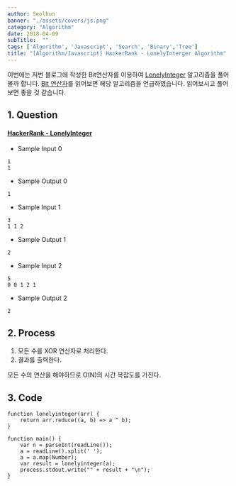 ```yaml
---
author: Seolhun
banner: "./assets/covers/js.png"
category: "Algorithm"
date: 2018-04-09
subTitle:  ""
tags: ['Algorithm', 'Javascript', 'Search', 'Binary','Tree']
title: "[Algorithm/Javascript] HackerRank - LonelyInterger Algorithm"
---
```

이번에는 저번 블로그에 작성한 Bit연산자를 이용하여 [LonelyInteger](https://www.hackerrank.com/challenges/lonely-integer/problem) 알고리즘을 풀어볼까 합니다.
[Bit 연산자](/posts/javascript/operators/20180405-js-bitwiseoperators/)를 읽어보면 해당 알고리즘을 언급하였습니다. 읽어보시고 풀어보면 좋을 것 같습니다.


## 1. Question
#### [HackerRank - LonelyInteger](https://www.hackerrank.com/challenges/lonely-integer/problem)
- Sample Input 0
```
1
1
```

- Sample Output 0
```
1
```

- Sample Input 1
```
3
1 1 2
```

- Sample Output 1
```
2
```

- Sample Input 2
```
5
0 0 1 2 1
```

- Sample Output 2
```
2
```

## 2. Process
1. 모든 수를 XOR 연산자로 처리한다.
2. 결과를 출력한다.

모든 수의 연산을 해야하므로 O(N)의 시간 복잡도를 가진다.

## 3. Code
```tsx
function lonelyinteger(arr) {
    return arr.reduce((a, b) => a ^ b);
}

function main() {
    var n = parseInt(readLine());
    a = readLine().split(' ');
    a = a.map(Number);
    var result = lonelyinteger(a);
    process.stdout.write("" + result + "\n");
}
```
